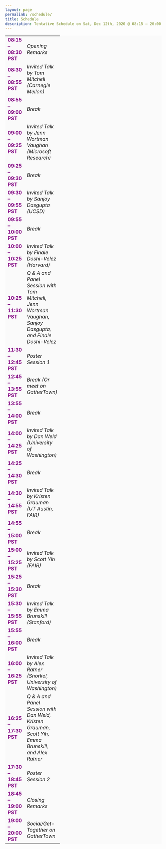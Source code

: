 ```yaml
---
layout: page
permalink: /schedule/
title: Schedule
description: Tentative Schedule on Sat, Dec 12th, 2020 @ 08:15 – 20:00 PST. Note that all times are provided in Pacific Standard Time.
---
```


  <table style="background-color: #FAFAFA;">
        <col width="40">
        <col width="100">
        <tr style="border: none;">       
            <td style="border: none;">
            <b> <font size="+0" color="purple">08:15 – 08:30 PST</font> </b>
            </td>
            <td style="border: none;">
            <i>Opening Remarks</i>
            </td>                        
        </tr>
        <tr style="border: none;">    
        <td style="border: none;">
            <b> <font size="+0" color="purple">08:30 – 08:55 PST</font></b> 
            </td>
            <td style="border: none;">
            <i>Invited Talk by Tom Mitchell (Carnegie Mellon)</i>
            </td>  
        </tr>
        <tr style="border: none;">
        <td style="border: none;">
            <b> <font size="+0" color="purple">08:55 – 09:00 PST</font></b>
            </td>
            <td style="border: none;">
            <i>Break</i>
            </td>
        </tr>
        <tr style="border: none;">
        <td style="border: none;">
            <b> <font size="+0" color="purple">09:00 – 09:25 PST</font></b>
            </td>
            <td style="border: none;">
            <i>Invited Talk by Jenn Wortman Vaughan (Microsoft Research)</i>
            </td>
        </tr>
        <tr style="border: none;">
        <td style="border: none;">
            <b> <font size="+0" color="purple">09:25 – 09:30 PST</font></b>
            </td>
            <td style="border: none;">
            <i>Break</i>
            </td>
        </tr>
        <tr style="border: none;">
            <td style="border: none;">
            <b><font size="+0" color="purple">09:30 – 09:55 PST</font></b>
            </td>
            <td style="border: none;">
            <i>Invited Talk by Sanjoy Dasgupta (UCSD)</i>
            </td>
        </tr>
        <tr style="border: none;">
        <td style="border: none;">
            <b> <font size="+0" color="purple">09:55 – 10:00 PST</font></b>
            </td>
            <td style="border: none;">
            <i>Break</i>
            </td>
        </tr>
        <tr style="border: none;">
        <td style="border: none;">
            <b> <font size="+0" color="purple">10:00 – 10:25 PST</font></b>
            </td>
            <td style="border: none;">
            <i>Invited Talk by Finale Doshi-Velez (Harvard)</i>
            </td>
        </tr>
        <tr style="border: none;">
        <td style="border: none;">
            <b> <font size="+0" color="purple">10:25 – 11:30 PST</font></b>
            </td>
            <td style="border: none;">
            <i>Q & A and Panel Session with Tom Mitchell, Jenn Wortman Vaughan, Sanjoy Dasgupta, and Finale Doshi-Velez</i>
            </td>
        </tr>
        <tr style="border: none;">
        <td style="border: none;">
            <b> <font size="+0" color="purple">11:30 – 12:45 PST</font></b>
            </td>
            <td style="border: none;">
            <i>Poster Session 1</i>
            </td>
        </tr>
        <tr style="border: none;">
        <td style="border: none;">
            <b> <font size="+0" color="purple">12:45 – 13:55 PST</font></b>
            </td>
            <td style="border: none;">
            <i>Break (Or meet on GatherTown)</i>
            </td>
        </tr>
        <tr style="border: none;">
        <td style="border: none;">
            <b> <font size="+0" color="purple">13:55 – 14:00 PST</font></b>
            </td>
            <td style="border: none;">
            <i>Break</i>
            </td>
        </tr>
        <tr style="border: none;">
        <td style="border: none;">
            <b> <font size="+0" color="purple">14:00 – 14:25 PST</font></b>
            </td>
            <td style="border: none;">
            <i>Invited Talk by Dan Weld (University of Washington)</i>
            </td>
        </tr>
        <tr style="border: none;">
        <td style="border: none;">
            <b> <font size="+0" color="purple">14:25 – 14:30 PST</font></b>
            </td>
            <td style="border: none;">
            <i>Break</i>
            </td>
        </tr>
        <tr style="border: none;">
        <td style="border: none;">
            <b> <font size="+0" color="purple">14:30 – 14:55 PST</font></b>
            </td>
            <td style="border: none;">
            <i>Invited Talk by Kristen Grauman (UT Austin, FAIR)</i>
            </td>
        </tr>
        <tr style="border: none;">
        <td style="border: none;">
            <b> <font size="+0" color="purple">14:55 – 15:00 PST</font></b>
            </td>
            <td style="border: none;">
            <i>Break</i>
            </td>
        </tr>
        <tr style="border: none;">
        <td style="border: none;">
            <b> <font size="+0" color="purple">15:00 – 15:25 PST</font></b>
            </td>
            <td style="border: none;">
            <i>Invited Talk by Scott Yih (FAIR)</i>
            </td>
        </tr>
        <tr style="border: none;">
        <td style="border: none;">
            <b> <font size="+0" color="purple">15:25 – 15:30 PST</font></b>
            </td>
            <td style="border: none;">
            <i>Break</i>
            </td>
        </tr>
        <tr style="border: none;">
        <td style="border: none;">
            <b> <font size="+0" color="purple">15:30 – 15:55 PST</font></b>
            </td>
            <td style="border: none;">
            <i>Invited Talk by Emma Brunskill (Stanford)</i>
            </td>
        </tr>
        <tr style="border: none;">
        <td style="border: none;">
            <b> <font size="+0" color="purple">15:55 – 16:00 PST</font></b>
            </td>
            <td style="border: none;">
            <i>Break</i>
            </td>
        </tr>
        <tr style="border: none;">
        <td style="border: none;">
            <b> <font size="+0" color="purple">16:00 – 16:25 PST</font></b>
            </td>
            <td style="border: none;">
            <i>Invited Talk by Alex Ratner (Snorkel, University of Washington)</i>
            </td>
        </tr>
        <tr style="border: none;">
        <td style="border: none;">
            <b> <font size="+0" color="purple">16:25 – 17:30 PST</font></b>
            </td>
            <td style="border: none;">
            <i>Q & A and Panel Session with Dan Weld, Kristen Grauman, Scott Yih, Emma Brunskill, and Alex Ratner</i>
            </td>
        </tr>
        <tr style="border: none;">
        <td style="border: none;">
            <b> <font size="+0" color="purple">17:30 – 18:45 PST</font></b>
            </td>
            <td style="border: none;">
            <i>Poster Session 2</i>
            </td>
        </tr>
        <tr style="border: none;">
        <td style="border: none;">
            <b> <font size="+0" color="purple">18:45 – 19:00 PST</font></b>
            </td>
            <td style="border: none;">
            <i>Closing Remarks</i>
            </td>
        </tr>
        <tr style="border: none;">
        <td style="border: none;">
            <b> <font size="+0" color="purple">19:00 – 20:00 PST</font></b>
            </td>
            <td style="border: none;">
            <i>Social/Get-Together on GatherTown</i>
            </td>
        </tr>
